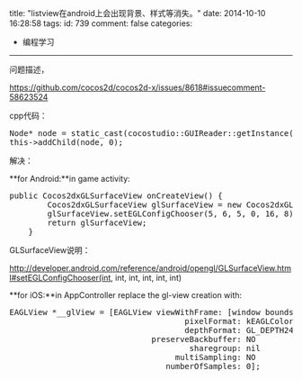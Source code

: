 title: "listview在android上会出现背景、样式等消失。"
date: 2014-10-10 16:28:58
tags:
id: 739
comment: false
categories:
  - 编程学习
---

问题描述，

https://github.com/cocos2d/cocos2d-x/issues/8618#issuecomment-58623524

cpp代码：
<pre class="brush:cpp">Node* node = static_cast(cocostudio::GUIReader::getInstance()-&gt;widgetFromJsonFile("fuckbg/fuckbg.ExportJson"));
this-&gt;addChild(node, 0);</pre>
解决：

**for Android:**in game activity:
<pre class="brush:java">public Cocos2dxGLSurfaceView onCreateView() {
        Cocos2dxGLSurfaceView glSurfaceView = new Cocos2dxGLSurfaceView(this);
        glSurfaceView.setEGLConfigChooser(5, 6, 5, 0, 16, 8);
        return glSurfaceView;
    }</pre>
GLSurfaceView说明：

http://developer.android.com/reference/android/opengl/GLSurfaceView.html#setEGLConfigChooser(int, int, int, int, int, int)

**for iOS:**in AppController replace the gl-view creation with:
<pre class="brush:cpp">EAGLView *__glView = [EAGLView viewWithFrame: [window bounds]
                                     pixelFormat: kEAGLColorFormatRGBA8
                                     depthFormat: GL_DEPTH24_STENCIL8_OES
                              preserveBackbuffer: NO
                                      sharegroup: nil
                                   multiSampling: NO
                                 numberOfSamples: 0];</pre>